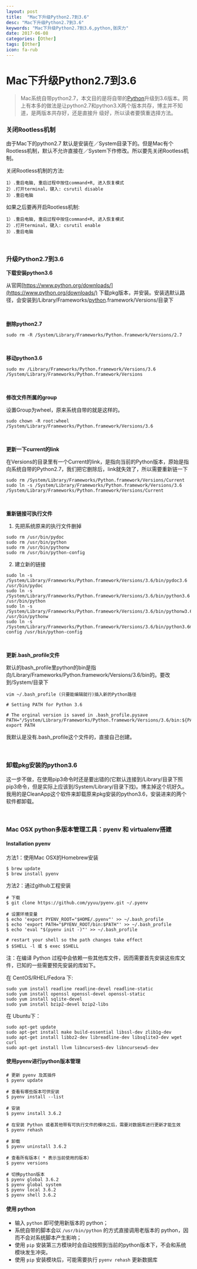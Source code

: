 ```yaml
---
layout: post
title:  "Mac下升级Python2.7到3.6"
desc: "Mac下升级Python2.7到3.6"
keywords: "Mac下升级Python2.7到3.6,python,张庆力"
date: 2017-06-08
categories: [Other]
tags: [Other]
icon: fa-rub
---
```




# Mac下升级Python2.7到3.6

> Mac系统自带python2.7，本文目的是将自带的[Python](http://lib.csdn.net/base/python)升级到3.6版本。网上有本多的做法是让python2.7和python3.X两个版本共存，博主并不知道，是两版本共存好，还是直接升 级好，所以读者要慎重选择方法。



### 关闭Rootless机制

由于Mac下的python2.7 默认是安装在／System目录下的。但是Mac有个Rootless机制，默认不允许直接在／System下作修改。所以要先关闭Rootless机制。

关闭Rootless机制的方法: 

```shell
1）.重启电脑, 重启过程中按住command+R, 进入恢复模式 
2）.打开terminal，键入: csrutil disable 
3）.重启电脑
```

如果之后要再开启Rootless机制:

```shell
1）.重启电脑, 重启过程中按住command+R, 进入恢复模式 
2）.打开terminal，键入: csrutil enable 
3）.重启电脑
```

<br>



### 升级Python2.7到3.6

**下载安装python3.6**

从官网[https://www.python.org/downloads/](https://www.python.org/downloads/) 
下载pkg版本，并安装。安装选默认路径，会安装到/Library/Frameworks/[python](http://lib.csdn.net/base/python).framework/Versions/目录下

<br>



**删除python2.7**

```shell
sudo rm -R /System/Library/Frameworks/Python.framework/Versions/2.7
```

<br>



**移动python3.6**

```shell
sudo mv /Library/Frameworks/Python.framework/Versions/3.6 /System/Library/Frameworks/Python.framework/Versions
```

<br>



**修改文件所属的group**

设置Group为wheel，原来系统自带的就是这样的。

```shell
sudo chown -R root:wheel /System/Library/Frameworks/Python.framework/Versions/3.6
```

<br>



**更新一下current的link**

在Versions的目录里有一个Current的link，是指向当前的Python版本，原始是指向系统自带的Python2.7，我们把它删除后，link就失效了，所以需要重新链一下

```shell
sudo rm /System/Library/Frameworks/Python.framework/Versions/Current
sudo ln -s /System/Library/Frameworks/Python.framework/Versions/3.6 /System/Library/Frameworks/Python.framework/Versions/Current
```

<br>



**重新链接可执行文件**

1) 先把系统原来的执行文件删掉

```shell
sudo rm /usr/bin/pydoc
sudo rm /usr/bin/python
sudo rm /usr/bin/pythonw
sudo rm /usr/bin/python-config
```

2) 建立新的链接

```shell
sudo ln -s /System/Library/Frameworks/Python.framework/Versions/3.6/bin/pydoc3.6 /usr/bin/pydoc
sudo ln -s /System/Library/Frameworks/Python.framework/Versions/3.6/bin/python3.6 /usr/bin/python
sudo ln -s /System/Library/Frameworks/Python.framework/Versions/3.6/bin/pythonw3.6 /usr/bin/pythonw
sudo ln -s /System/Library/Frameworks/Python.framework/Versions/3.6/bin/python3.6m-config /usr/bin/python-config
```

<br>



**更新.bash_profile文件**

默认的bash_profile里python的bin是指向/Library/Frameworks/Python.framework/Versions/3.6/bin的。要改到/System/目录下

```shell
vim ~/.bash_profile (只要能编辑就行)插入新的Python路径

# Setting PATH for Python 3.6

# The orginal version is saved in .bash_profile.pysave
PATH="/System/Library/Frameworks/Python.framework/Versions/3.6/bin:${PATH}"
export PATH
```

我默认是没有.bash_profile这个文件的，直接自己创建。

<br>



### 卸载pkg安装的python3.6

这一步不做，在使用pip3命令时还是要出错的(它默认连接到/Library/目录下照pip3命令，但是实际上应该到/System/Library/目录下找)。博主掉这个坑好久。我用的是CleanApp这个软件来卸载原来pkg安装的python3.6，安装进来的两个软件都卸载。

<br>



### Mac OSX python多版本管理工具：pyenv 和 virtualenv搭建

#### Installation pyenv

方法1：使用Mac OSX的Homebrew安装

```shell
$ brew update
$ brew install pyenv
```

方法2：通过github工程安装

```shell
# 下载
$ git clone https://github.com/yyuu/pyenv.git ~/.pyenv

# 设置环境变量
$ echo 'export PYENV_ROOT="$HOME/.pyenv"' >> ~/.bash_profile
$ echo 'export PATH="$PYENV_ROOT/bin:$PATH"' >> ~/.bash_profile
$ echo 'eval "$(pyenv init -)"' >> ~/.bash_profile

# restart your shell so the path changes take effect
$ $SHELL -l 或 $ exec $SHELL 
```

注：在编译 Python 过程中会依赖一些其他库文件，因而需要首先安装这些库文件，已知的一些需要预先安装的库如下。<br>

在 CentOS/RHEL/Fedora 下:

```shell
sudo yum install readline readline-devel readline-static
sudo yum install openssl openssl-devel openssl-static
sudo yum install sqlite-devel
sudo yum install bzip2-devel bzip2-libs
```

在 Ubuntu下：

```shell
sudo apt-get update
sudo apt-get install make build-essential libssl-dev zlib1g-dev
sudo apt-get install libbz2-dev libreadline-dev libsqlite3-dev wget curl
sudo apt-get install llvm libncurses5-dev libncursesw5-dev
```



#### 使用pyenv进行python版本管理

```shell
# 更新 pyenv 及其插件
$ pyenv update

# 查看有哪些版本可供安装
$ pyenv install --list

# 安装
$ pyenv install 3.6.2

# 在安装 Python 或者其他带有可执行文件的模块之后，需要对数据库进行更新才能生效	
$ pyenv rehash

# 卸载
$ pyenv uninstall 3.6.2

# 查看所有版本( * 表示当前使用的版本）
$ pyenv versions

# 切换python版本 
$ pyenv global 3.6.2 
$ pyenv global system
$ pyenv local 3.6.2
$ pyenv shell 3.6.2
```



#### 使用 python

- 输入 `python` 即可使用新版本的 python；
- 系统自带的脚本会以 `/usr/bin/python` 的方式直接调用老版本的 python，因而不会对系统脚本产生影响；
- 使用 `pip` 安装第三方模块时会自动按照到当前的python版本下，不会和系统模块发生冲突。
- 使用 `pip` 安装模块后，可能需要执行 `pyenv rehash` 更新数据库

